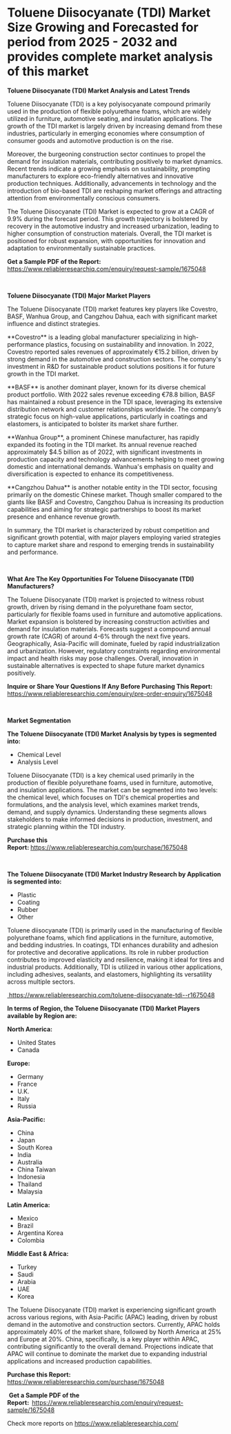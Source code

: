 <p><h1>Toluene Diisocyanate (TDI) Market Size Growing and Forecasted for period from 2025 - 2032 and provides complete market analysis of this market</h1></p><p><strong>Toluene Diisocyanate (TDI) Market Analysis and Latest Trends</strong></p>
<p><p>Toluene Diisocyanate (TDI) is a key polyisocyanate compound primarily used in the production of flexible polyurethane foams, which are widely utilized in furniture, automotive seating, and insulation applications. The growth of the TDI market is largely driven by increasing demand from these industries, particularly in emerging economies where consumption of consumer goods and automotive production is on the rise. </p><p>Moreover, the burgeoning construction sector continues to propel the demand for insulation materials, contributing positively to market dynamics. Recent trends indicate a growing emphasis on sustainability, prompting manufacturers to explore eco-friendly alternatives and innovative production techniques. Additionally, advancements in technology and the introduction of bio-based TDI are reshaping market offerings and attracting attention from environmentally conscious consumers.</p><p>The Toluene Diisocyanate (TDI) Market is expected to grow at a CAGR of 9.9% during the forecast period. This growth trajectory is bolstered by recovery in the automotive industry and increased urbanization, leading to higher consumption of construction materials. Overall, the TDI market is positioned for robust expansion, with opportunities for innovation and adaptation to environmentally sustainable practices.</p></p>
<p><strong>Get a Sample PDF of the Report:&nbsp;</strong> <a href="https://www.reliableresearchiq.com/enquiry/request-sample/1675048?utm_campaign=2752&utm_medium=2&utm_source=Github&utm_content=ia&utm_term=25032025&utm_id=toluene-diisocyanate-tdi">https://www.reliableresearchiq.com/enquiry/request-sample/1675048</a></p>
<p>&nbsp;</p>
<p><strong>Toluene Diisocyanate (TDI) Major Market Players</strong></p>
<p><p>The Toluene Diisocyanate (TDI) market features key players like Covestro, BASF, Wanhua Group, and Cangzhou Dahua, each with significant market influence and distinct strategies.</p><p>**Covestro** is a leading global manufacturer specializing in high-performance plastics, focusing on sustainability and innovation. In 2022, Covestro reported sales revenues of approximately €15.2 billion, driven by strong demand in the automotive and construction sectors. The company's investment in R&D for sustainable product solutions positions it for future growth in the TDI market.</p><p>**BASF** is another dominant player, known for its diverse chemical product portfolio. With 2022 sales revenue exceeding €78.8 billion, BASF has maintained a robust presence in the TDI space, leveraging its extensive distribution network and customer relationships worldwide. The company’s strategic focus on high-value applications, particularly in coatings and elastomers, is anticipated to bolster its market share further.</p><p>**Wanhua Group**, a prominent Chinese manufacturer, has rapidly expanded its footing in the TDI market. Its annual revenue reached approximately $4.5 billion as of 2022, with significant investments in production capacity and technology advancements helping to meet growing domestic and international demands. Wanhua's emphasis on quality and diversification is expected to enhance its competitiveness.</p><p>**Cangzhou Dahua** is another notable entity in the TDI sector, focusing primarily on the domestic Chinese market. Though smaller compared to the giants like BASF and Covestro, Cangzhou Dahua is increasing its production capabilities and aiming for strategic partnerships to boost its market presence and enhance revenue growth.</p><p>In summary, the TDI market is characterized by robust competition and significant growth potential, with major players employing varied strategies to capture market share and respond to emerging trends in sustainability and performance.</p></p>
<p>&nbsp;</p>
<p><strong>What Are The Key Opportunities For Toluene Diisocyanate (TDI) Manufacturers?</strong></p>
<p><p>The Toluene Diisocyanate (TDI) market is projected to witness robust growth, driven by rising demand in the polyurethane foam sector, particularly for flexible foams used in furniture and automotive applications. Market expansion is bolstered by increasing construction activities and demand for insulation materials. Forecasts suggest a compound annual growth rate (CAGR) of around 4-6% through the next five years. Geographically, Asia-Pacific will dominate, fueled by rapid industrialization and urbanization. However, regulatory constraints regarding environmental impact and health risks may pose challenges. Overall, innovation in sustainable alternatives is expected to shape future market dynamics positively.</p></p>
<p><strong>Inquire or Share Your Questions If Any Before Purchasing This Report:</strong> <a href="https://www.reliableresearchiq.com/enquiry/pre-order-enquiry/1675048?utm_campaign=2752&utm_medium=2&utm_source=Github&utm_content=ia&utm_term=25032025&utm_id=toluene-diisocyanate-tdi">https://www.reliableresearchiq.com/enquiry/pre-order-enquiry/1675048</a></p>
<p>&nbsp;</p>
<p><strong>Market Segmentation</strong></p>
<p><strong>The Toluene Diisocyanate (TDI) Market Analysis by types is segmented into:</strong></p>
<p><ul><li>Chemical Level</li><li>Analysis Level</li></ul></p>
<p><p>Toluene Diisocyanate (TDI) is a key chemical used primarily in the production of flexible polyurethane foams, used in furniture, automotive, and insulation applications. The market can be segmented into two levels: the chemical level, which focuses on TDI's chemical properties and formulations, and the analysis level, which examines market trends, demand, and supply dynamics. Understanding these segments allows stakeholders to make informed decisions in production, investment, and strategic planning within the TDI industry.</p></p>
<p><strong>Purchase this Report:&nbsp;</strong><a href="https://www.reliableresearchiq.com/purchase/1675048?utm_campaign=2752&utm_medium=2&utm_source=Github&utm_content=ia&utm_term=25032025&utm_id=toluene-diisocyanate-tdi">https://www.reliableresearchiq.com/purchase/1675048</a></p>
<p>&nbsp;</p>
<p><strong>The Toluene Diisocyanate (TDI) Market Industry Research by Application is segmented into:</strong></p>
<p><ul><li>Plastic</li><li>Coating</li><li>Rubber</li><li>Other</li></ul></p>
<p><p>Toluene diisocyanate (TDI) is primarily used in the manufacturing of flexible polyurethane foams, which find applications in the furniture, automotive, and bedding industries. In coatings, TDI enhances durability and adhesion for protective and decorative applications. Its role in rubber production contributes to improved elasticity and resilience, making it ideal for tires and industrial products. Additionally, TDI is utilized in various other applications, including adhesives, sealants, and elastomers, highlighting its versatility across multiple sectors.</p></p>
<p><a href="https://www.reliableresearchiq.com/toluene-diisocyanate-tdi--r1675048?utm_campaign=2752&utm_medium=2&utm_source=Github&utm_content=ia&utm_term=25032025&utm_id=toluene-diisocyanate-tdi">&nbsp;https://www.reliableresearchiq.com/toluene-diisocyanate-tdi--r1675048</a></p>
<p><strong>In terms of Region, the Toluene Diisocyanate (TDI) Market Players available by Region are:</strong></p>
<p>
    <p> <strong> North America: </strong>
        <ul>
            <li>United States</li>
            <li>Canada</li>
        </ul>
        </p> 
    <p> <strong> Europe: </strong>
        <ul>
            <li>Germany</li>
            <li>France</li>
            <li>U.K.</li>
            <li>Italy</li>
            <li>Russia</li>
        </ul>
        </p> 
    <p> <strong> Asia-Pacific: </strong>
        <ul>
            <li>China</li>
            <li>Japan</li>
            <li>South Korea</li>
            <li>India</li>
            <li>Australia</li>
            <li>China Taiwan</li>
            <li>Indonesia</li>
            <li>Thailand</li>
            <li>Malaysia</li>
        </ul>
        </p> 
    <p> <strong> Latin America: </strong>
        <ul>
            <li>Mexico</li>
            <li>Brazil</li>
            <li>Argentina Korea</li>
            <li>Colombia</li>
        </ul>
        </p> 
    <p> <strong> Middle East & Africa: </strong>
        <ul>
            <li>Turkey</li>
            <li>Saudi</li>
            <li>Arabia</li>
            <li>UAE</li>
            <li>Korea</li>
        </ul>
    </p>
    </p>
<p><p>The Toluene Diisocyanate (TDI) market is experiencing significant growth across various regions, with Asia-Pacific (APAC) leading, driven by robust demand in the automotive and construction sectors. Currently, APAC holds approximately 40% of the market share, followed by North America at 25% and Europe at 20%. China, specifically, is a key player within APAC, contributing significantly to the overall demand. Projections indicate that APAC will continue to dominate the market due to expanding industrial applications and increased production capabilities.</p></p>
<p><strong>Purchase this Report: </strong><a href="https://www.reliableresearchiq.com/purchase/1675048?utm_campaign=2752&utm_medium=2&utm_source=Github&utm_content=ia&utm_term=25032025&utm_id=toluene-diisocyanate-tdi">https://www.reliableresearchiq.com/purchase/1675048</a></p>
<p>&nbsp;<strong>Get a Sample PDF of the Report:&nbsp;&nbsp;</strong><a href="https://www.reliableresearchiq.com/enquiry/request-sample/1675048?utm_campaign=2752&utm_medium=2&utm_source=Github&utm_content=ia&utm_term=25032025&utm_id=toluene-diisocyanate-tdi">https://www.reliableresearchiq.com/enquiry/request-sample/1675048</a></p>
<p><strong></strong></p>
<p>Check more reports on <a href="https://www.reliableresearchiq.com/?utm_campaign=2752&utm_medium=2&utm_source=Github&utm_content=ia&utm_term=25032025&utm_id=toluene-diisocyanate-tdi">https://www.reliableresearchiq.com/</a></p>
